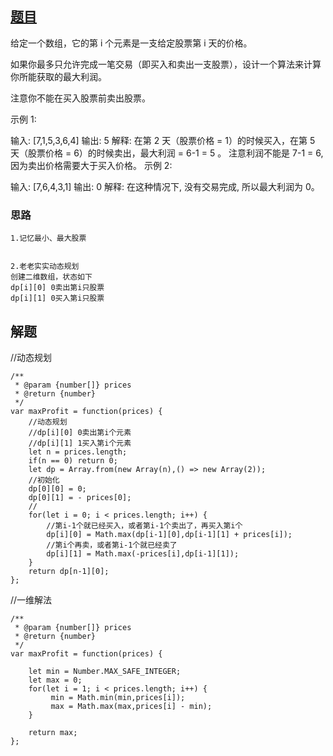 ## [题目](https://leetcode-cn.com/problems/best-time-to-buy-and-sell-stock)
给定一个数组，它的第 i 个元素是一支给定股票第 i 天的价格。

如果你最多只允许完成一笔交易（即买入和卖出一支股票），设计一个算法来计算你所能获取的最大利润。

注意你不能在买入股票前卖出股票。

示例 1:

输入: [7,1,5,3,6,4]
输出: 5
解释: 在第 2 天（股票价格 = 1）的时候买入，在第 5 天（股票价格 = 6）的时候卖出，最大利润 = 6-1 = 5 。
     注意利润不能是 7-1 = 6, 因为卖出价格需要大于买入价格。
示例 2:

输入: [7,6,4,3,1]
输出: 0
解释: 在这种情况下, 没有交易完成, 所以最大利润为 0。

### 思路
```
1.记忆最小、最大股票


2.老老实实动态规划
创建二维数组，状态如下
dp[i][0] 0卖出第i只股票
dp[i][1] 0买入第i只股票

```

## 解题
//动态规划
```
/**
 * @param {number[]} prices
 * @return {number}
 */
var maxProfit = function(prices) {
    //动态规划
    //dp[i][0] 0卖出第i个元素
    //dp[i][1] 1买入第i个元素
    let n = prices.length;
    if(n == 0) return 0;
    let dp = Array.from(new Array(n),() => new Array(2));
    //初始化
    dp[0][0] = 0;
    dp[0][1] = - prices[0];
    //
    for(let i = 0; i < prices.length; i++) {
        //第i-1个就已经买入，或者第i-1个卖出了，再买入第i个
        dp[i][0] = Math.max(dp[i-1][0],dp[i-1][1] + prices[i]);
        //第i个再卖，或者第i-1个就已经卖了
        dp[i][1] = Math.max(-prices[i],dp[i-1][1]);
    }
    return dp[n-1][0];
};
```

//一维解法
```
/**
 * @param {number[]} prices
 * @return {number}
 */
var maxProfit = function(prices) {

    let min = Number.MAX_SAFE_INTEGER;
    let max = 0;
    for(let i = 1; i < prices.length; i++) {
         min = Math.min(min,prices[i]);
         max = Math.max(max,prices[i] - min);
    }
    
    return max;
};
```
